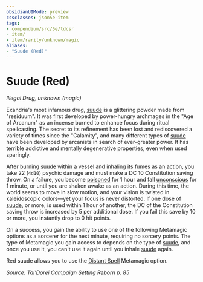 ```yaml
---
obsidianUIMode: preview
cssclasses: json5e-item
tags:
- compendium/src/5e/tdcsr
- item/
- item/rarity/unknown/magic
aliases: 
- "Suude (Red)"
---
```

# Suude (Red)
*Illegal Drug, unknown (magic)*  


Exandria's most infamous drug, [suude](/Systems/5e/items/suude-tdcsr.md) is a glittering powder made from "residuum". It was first developed by power-hungry archmages in the "Age of Arcanum" as an incense burned to enhance focus during ritual spellcasting. The secret to its refinement has been lost and rediscovered a variety of times since the "Calamity", and many different types of [suude](/Systems/5e/items/suude-tdcsr.md) have been developed by arcanists in search of ever-greater power. It has terrible addictive and mentally degenerative properties, even when used sparingly.

After burning [suude](/Systems/5e/items/suude-tdcsr.md) within a vessel and inhaling its fumes as an action, you take 22 (`4d10`) psychic damage and must make a DC 10 Constitution saving throw. On a failure, you become [poisoned](/Systems/5e/rules/conditions.md#poisoned) for 1 hour and fall [unconscious](/Systems/5e/rules/conditions.md#unconscious) for 1 minute, or until you are shaken awake as an action. During this time, the world seems to move in slow motion, and your vision is twisted in kaleidoscopic colors—yet your focus is never distorted. If one dose of [suude](/Systems/5e/items/suude-tdcsr.md), or more, is used within 1 hour of another, the DC of the Constitution saving throw is increased by 5 per additional dose. If you fail this save by 10 or more, you instantly drop to 0 hit points.

On a success, you gain the ability to use one of the following Metamagic options as a sorcerer for the next minute, requiring no sorcery points. The type of Metamagic you gain access to depends on the type of [suude](/Systems/5e/items/suude-tdcsr.md), and once you use it, you can't use it again until you inhale [suude](/Systems/5e/items/suude-tdcsr.md) again.

Red suude allows you to use the [Distant Spell](/Systems/5e/optional-features/distant-spell.md) Metamagic option.

*Source: Tal'Dorei Campaign Setting Reborn p. 85*